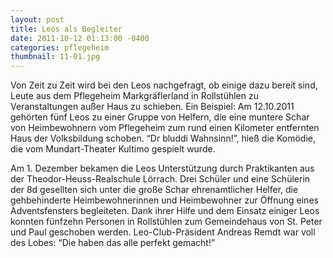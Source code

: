 ```yaml
---
layout: post
title: Leos als Begleiter
date: 2011-10-12 01:13:00 -0400
categories: pflegeheim
thumbnail: 11-01.jpg
---
```

Von Zeit zu Zeit wird bei den Leos nachgefragt, ob einige dazu bereit sind, Leute aus dem Pflegeheim Markgräflerland in Rollstühlen zu Veranstaltungen außer Haus zu schieben. Ein Beispiel: Am 12.10.2011 gehörten fünf Leos zu einer Gruppe von Helfern, die eine muntere Schar von Heimbewohnern vom Pflegeheim zum rund einen Kilometer entfernten Haus der Volksbildung schoben. “Dr bluddi Wahnsinn!”, hieß die Komödie, die vom Mundart-Theater Kultimo gespielt wurde.

Am 1. Dezember bekamen die Leos Unterstützung durch Praktikanten aus der Theodor-Heuss-Realschule Lörrach. Drei Schüler und eine Schülerin der 8d gesellten sich unter die große Schar ehrenamtlicher Helfer, die gehbehinderte Heimbewohnerinnen und Heimbewohner zur Öffnung eines Adventsfensters begleiteten. Dank ihrer Hilfe und dem Einsatz einiger Leos konnten fünfzehn Personen in Rollstühlen zum Gemeindehaus von St. Peter und Paul geschoben werden. Leo-Club-Präsident Andreas Remdt war voll des Lobes: “Die haben das alle perfekt gemacht!”